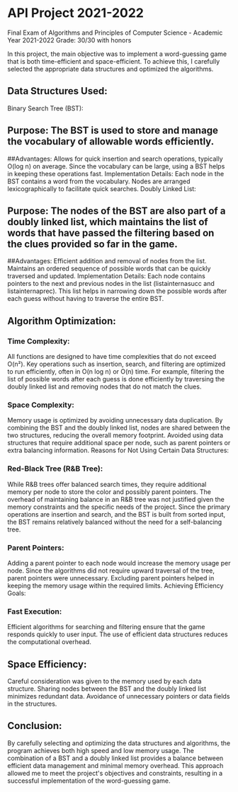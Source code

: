 # API Project 2021-2022
Final Exam of Algorithms and Principles of Computer Science - Academic Year 2021-2022
Grade: 30/30 with honors

In this project, the main objective was to implement a word-guessing game that is both time-efficient and space-efficient. To achieve this, I carefully selected the appropriate data structures and optimized the algorithms.

## Data Structures Used:
Binary Search Tree (BST):

## Purpose: The BST is used to store and manage the vocabulary of allowable words efficiently.
##Advantages:
Allows for quick insertion and search operations, typically O(log n) on average.
Since the vocabulary can be large, using a BST helps in keeping these operations fast.
Implementation Details:
Each node in the BST contains a word from the vocabulary.
Nodes are arranged lexicographically to facilitate quick searches.
Doubly Linked List:

## Purpose: The nodes of the BST are also part of a doubly linked list, which maintains the list of words that have passed the filtering based on the clues provided so far in the game.
##Advantages:
Efficient addition and removal of nodes from the list.
Maintains an ordered sequence of possible words that can be quickly traversed and updated.
Implementation Details:
Each node contains pointers to the next and previous nodes in the list (listainternasucc and listainternaprec).
This list helps in narrowing down the possible words after each guess without having to traverse the entire BST.
## Algorithm Optimization:
### Time Complexity:

All functions are designed to have time complexities that do not exceed O(n²).
Key operations such as insertion, search, and filtering are optimized to run efficiently, often in O(n log n) or O(n) time.
For example, filtering the list of possible words after each guess is done efficiently by traversing the doubly linked list and removing nodes that do not match the clues.
### Space Complexity:

Memory usage is optimized by avoiding unnecessary data duplication.
By combining the BST and the doubly linked list, nodes are shared between the two structures, reducing the overall memory footprint.
Avoided using data structures that require additional space per node, such as parent pointers or extra balancing information.
Reasons for Not Using Certain Data Structures:
### Red-Black Tree (R&B Tree):

While R&B trees offer balanced search times, they require additional memory per node to store the color and possibly parent pointers.
The overhead of maintaining balance in an R&B tree was not justified given the memory constraints and the specific needs of the project.
Since the primary operations are insertion and search, and the BST is built from sorted input, the BST remains relatively balanced without the need for a self-balancing tree.
### Parent Pointers:

Adding a parent pointer to each node would increase the memory usage per node.
Since the algorithms did not require upward traversal of the tree, parent pointers were unnecessary.
Excluding parent pointers helped in keeping the memory usage within the required limits.
Achieving Efficiency Goals:
### Fast Execution:

Efficient algorithms for searching and filtering ensure that the game responds quickly to user input.
The use of efficient data structures reduces the computational overhead.
## Space Efficiency:

Careful consideration was given to the memory used by each data structure.
Sharing nodes between the BST and the doubly linked list minimizes redundant data.
Avoidance of unnecessary pointers or data fields in the structures.
## Conclusion:
By carefully selecting and optimizing the data structures and algorithms, the program achieves both high speed and low memory usage. The combination of a BST and a doubly linked list provides a balance between efficient data management and minimal memory overhead. This approach allowed me to meet the project's objectives and constraints, resulting in a successful implementation of the word-guessing game.
